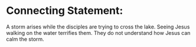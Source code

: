 # Connecting Statement:

A storm arises while the disciples are trying to cross the lake. Seeing Jesus walking on the water terrifies them. They do not understand how Jesus can calm the storm.